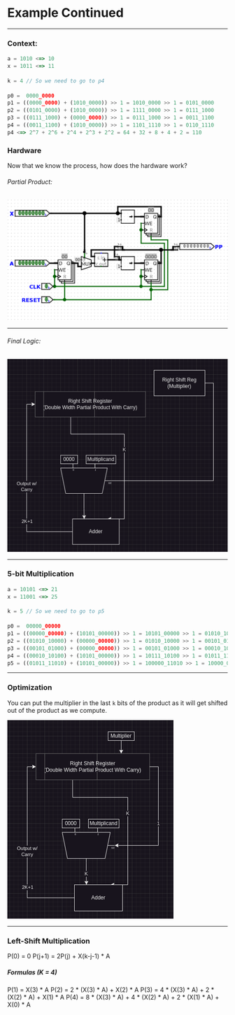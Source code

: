 # Example Continued
---
### Context:
```js
a = 1010 <=> 10
x = 1011 <=> 11

k = 4 // So we need to go to p4

p0 =  0000_0000
p1 = ((0000_0000) + (1010_0000)) >> 1 = 1010_0000 >> 1 = 0101_0000
p2 = ((0101_0000) + (1010_0000)) >> 1 = 1111_0000 >> 1 = 0111_1000
p3 = ((0111_1000) + (0000_0000)) >> 1 = 0111_1000 >> 1 = 0011_1100
p4 = ((0011_1100) + (1010_0000)) >> 1 = 1101_1110 >> 1 = 0110_1110
p4 <=> 2^7 + 2^6 + 2^4 + 2^3 + 2^2 = 64 + 32 + 8 + 4 + 2 = 110
```

### Hardware
Now that we know the process, how does the hardware work?

###### Partial Product:
![](Images/Class20_1.png)

---

###### Final Logic:
![](Images/Class21_1.png)

---

### 5-bit Multiplication

```js
a = 10101 <=> 21
x = 11001 <=> 25

k = 5 // So we need to go to p5

p0 =  00000_00000
p1 = ((00000_00000) + (10101_00000)) >> 1 = 10101_00000 >> 1 = 01010_10000
p2 = ((01010_10000) + (00000_00000)) >> 1 = 01010_10000 >> 1 = 00101_01000
p3 = ((00101_01000) + (00000_00000)) >> 1 = 00101_01000 >> 1 = 00010_10100
p4 = ((00010_10100) + (10101_00000)) >> 1 = 10111_10100 >> 1 = 01011_11010
p5 = ((01011_11010) + (10101_00000)) >> 1 = 100000_11010 >> 1 = 10000_01101 = 525
```

---

### Optimization
You can put the multiplier in the last `k` bits of the product as it will get shifted out of the product as we compute.

![](Images/Class21_2.png)

---

### Left-Shift Multiplication

P(0) = 0
P(j+1) = 2P(j) + X(k-j-1) * A

##### Formulas (K = 4)

P(1) = X(3) * A
P(2) = 2 * (X(3) * A) + X(2) * A
P(3) = 4 * (X(3) * A) + 2 * (X(2) * A) + X(1) * A
P(4) = 8 * (X(3) * A) + 4 * (X(2) * A) + 2 * (X(1) * A) + X(0) * A
